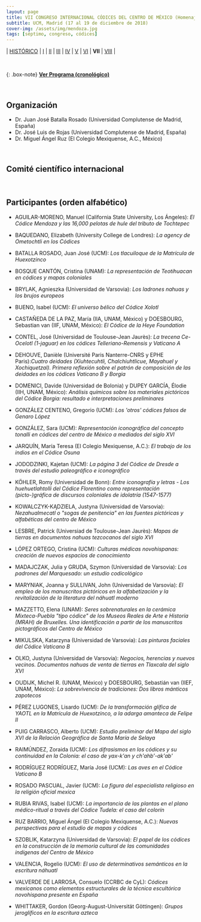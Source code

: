 ```yaml
---
layout: page
title: VII CONGRESO INTERNACIONAL CÓDICES DEL CENTRO DE MÉXICO (Homenaje al Dr. Alfonso Lacadena)
subtitle: UCM, Madrid (17 al 19 de diciembre de 2018)
cover-img: /assets/img/mendoza.jpg
tags: [séptimo, congreso, códices]
---
```


| [HISTÓRICO](/congresos/codices/historico) | [I](/congresos/codices/i) | [II](/congresos/codices/ii) | [III](/congresos/codices/iii) | [IV](/congresos/codices/iv) | [V](/congresos/codices/v) | [VI](/congresos/codices/vi) | **VII** | [VIII](/congresos/codices/viii) |

<br/>

{: .box-note}
**[Ver Programa (cronológico)](/congresos/codices/vii/docs/VII-Congreso-2018.pdf)**

<br/>

## Organización

 - Dr. Juan José Batalla Rosado (Universidad Complutense de Madrid, España)
 - Dr. José Luis de Rojas (Universidad Complutense de Madrid, España)
 - Dr. Miguel Ángel Ruz (El Colegio Mexiquense, A.C., México)

<br/>

## Comité científico internacional

<br/>

## Participantes (orden alfabético)

- AGUILAR-MORENO, Manuel (California State University, Los Ángeles): *El Códice Mendoza y las 16,000 pelotas de hule del tributo de Tochtepec*

- BAQUEDANO, Elizabeth (University College de Londres): *La agency de Ometochtli en los Códices*

- BATALLA ROSADO, Juan José (UCM): *Los tlacuiloque de la Matrícula de Huexotzinco*

- BOSQUE CANTÓN, Cristina (UNAM): *La representación de Teotihuacan en códices y mapas coloniales*

- BRYLAK, Agnieszka (Universidad de Varsovia): *Los ladrones nahuas y los brujos europeos*

- BUENO, Isabel (UCM): *El universo bélico del Códice Xolotl*

- CASTAÑEDA DE LA PAZ, María (IIA, UNAM, México) y DOESBOURG, Sebastian van (IIF, UNAM, México): *El Códice de la Heye Foundation*

- CONTEL, José (Universidad de Toulouse-Jean Jaurès): *La trecena Ce-Ocelotl (1-jaguar) en los códices Telleriano-Remensis y Vaticano A*

- DEHOUVE, Danièle (Université Paris Nanterre-CNRS y EPHE Paris):*Cuatro deidades (Xiuhtecuhtli, Chalchiuhtlicue, Mayahuel y Xochiquetzal). Primera reflexión sobre el patrón de composición de las deidades en los códices Vaticano B y Borgia*

- DOMENICI, Davide (Universidad de Bolonia) y DUPEY GARCÍA, Élodie (IIH, UNAM, México): *Análisis químicos sobre los materiales pictóricos del Códice Borgia: resultado e interpretaciones preliminares*

- GONZÁLEZ CENTENO, Gregorio (UCM): *Los 'otros' códices falsos de Genaro López*

- GONZÁLEZ, Sara (UCM): *Representación iconográfica del concepto tonalli en códices del centro de México a mediados del siglo XVI*

- JARQUÍN, María Teresa (El Colegio Mexiquense, A.C.): *El trabajo de los indios en el Códice Osuna*

- JODODZINKI, Kajetan (UCM): *La página 3 del Códice de Dresde a través del estudio paleográfico e iconográfico*

- KÖHLER, Romy (Universidad de Bonn): *Entre iconografía y letras - Los huehuetlahtolli del Códice Florentino como representación
(picto-)gráfica de discursos coloniales de idolatría (1547-1577)*

- KOWALCZYK-KĄDZIELA, Justyna (Universidad de Varsovia): *Nezahualmecatl o "sogas de penitencia" en las fuentes pictóricas y
alfabéticas del centro de México*

- LESBRE, Patrick (Universiad de Toulouse-Jean Jaurès): *Mapas de tierras en documentos nahuas tezcocanos del siglo XVI*

- LÓPEZ ORTEGO, Cristina (UCM): *Culturas médicas novohispanas: creación de nuevos espacios de conocimiento*

- MADAJCZAK, Julia y GRUDA, Szymon (Universidad de Varsovia): *Los padrones del Marquesado: un estudio codicológico*

- MARYNIAK, Joanna y SULLIVAN, John (Universidad de Varsovia): *El empleo de los manuscritos pictóricos en la alfabetización y la revitalización de la literatura del náhuatl moderno*

- MAZZETTO, Elena (UNAM): *Seres sobrenaturales en la cerámica Mixteca-Puebla "tipo códice" de los Museos Reales de Arte e Historia (MRAH) de Bruxelles. Una identificación a partir de los manuscritos pictográficos del Centro de México*

- MIKULSKA, Katarzyna (Universidad de Varsovia): *Las pinturas faciales del Códice Vaticano B*

- OLKO, Justyna (Universidad de Varsovia): *Negocios, herencias y nuevos vecinos. Documentos nahuas de venta de tierras en Tlaxcala del siglo XVI*

- OUDIJK, Michel R. (UNAM, México) y DOESBOURG, Sebastián van (IIEF, UNAM, México): *La sobrevivencia de tradiciones: Dos libros mánticos zapotecos*

- PÉREZ LUGONES, Lisardo (UCM): *De la transformación glífica de YAOTL en la Matrícula de Huexotzinco, a la adarga amanteca de Felipe II*

- PUIG CARRASCO, Alberto (UCM): *Estudio preliminar del Mapa del siglo XVI de la Relación Geográfica de Santa María de Selaya*

- RAIMÚNDEZ, Zoraida (UCM): *Los difrasismos en los códices y su continuidad en la Colonia: el caso de yax-k'an y ch'ahb'-ak'ab'*

- RODRÍGUEZ RODRÍGUEZ, María José (UCM): *Las aves en el Códice Vaticano B*

- ROSADO PASCUAL, Javier (UCM): *La figura del especialista religioso en la religión oficial mexica*

- RUBIA RIVAS, Isabel (UCM): *La importancia de las plantas en el plano médico-ritual a través del Códice Tudela: el caso del colorín*

- RUZ BARRIO, Miguel Ángel (El Colegio Mexiquense, A.C.): *Nuevas perspectivas para el estudio de mapas y códices*

- SZOBLIK, Katarzyna (Universidad de Varsovia): *El papel de los códices en la construcción de la memoria cultural de las comunidades indígenas del Centro de México*

- VALENCIA, Rogelio (UCM): *El uso de determinativos semánticos en la escritura náhuatl*

- VALVERDE DE LARROSA, Consuelo (CCRBC de CyL): *Códices mexicanos como elementos estructurales de la técnica escultórica novohispana presente en España*

- WHITTAKER, Gordon (Georg-August-Universität Göttingen): *Grupos jeroglíficos en la escritura azteca*
